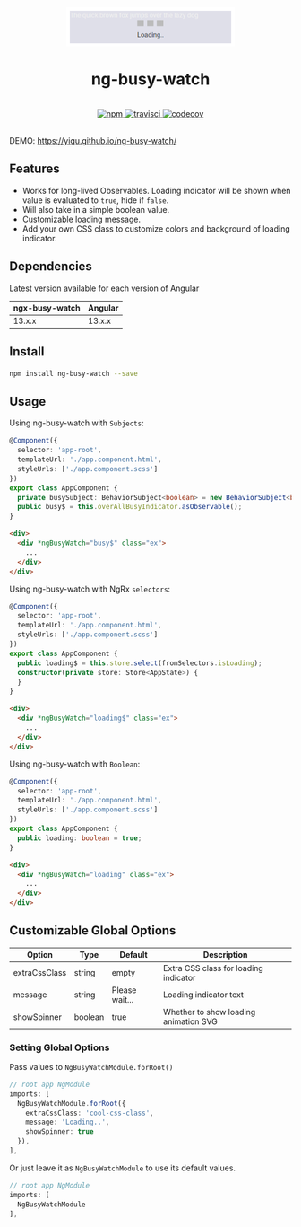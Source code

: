 <div align="center">
  <img src="https://raw.githubusercontent.com/yiqu/ng-busy-watch/master/projects/ng-busy-watch-app/src/assets/ex1.png" width="300" alt="NgBusy Watch">
  <br>
  <h1>ng-busy-watch</h1>
  <br>
  <a href="https://www.npmjs.com/package/ng-busy-watch">
    <img src="https://img.shields.io/npm/v/ng-busy-watch.svg" alt="npm">
  </a>
  <a href="https://app.travis-ci.com/github/yiqu/ng-busy-watch">
    <img src="https://app.travis-ci.com/yiqu/ng-busy-watch.svg?branch=master" alt="travisci">
  </a>
  <a href="https://www.npmjs.com/package/ng-busy-watch">
    <img src="https://img.shields.io/npm/dt/ng-busy-watch?color=%23006600&logoColor=%23006600" alt="codecov">
  </a>
  <br>
  <br>
</div>

DEMO: https://yiqu.github.io/ng-busy-watch/

## Features

- Works for long-lived Observables. Loading indicator will be shown when value is evaluated to `true`, hide if `false`.
- Will also take in a simple boolean value.
- Customizable loading message.
- Add your own CSS class to customize colors and background of loading indicator.

## Dependencies

Latest version available for each version of Angular

| ngx-busy-watch | Angular     |
| ---------- | ----------- |
| 13.x.x     | 13.x.x      |

## Install

```bash
npm install ng-busy-watch --save
```

## Usage

Using ng-busy-watch with `Subjects`:

```typescript
@Component({
  selector: 'app-root',
  templateUrl: './app.component.html',
  styleUrls: ['./app.component.scss']
})
export class AppComponent {
  private busySubject: BehaviorSubject<boolean> = new BehaviorSubject<boolean>(false);
  public busy$ = this.overAllBusyIndicator.asObservable();
}
```

```html
<div>
  <div *ngBusyWatch="busy$" class="ex">
    ...
  </div>
</div>
```

Using ng-busy-watch with NgRx `selectors`:

```typescript
@Component({
  selector: 'app-root',
  templateUrl: './app.component.html',
  styleUrls: ['./app.component.scss']
})
export class AppComponent {
  public loading$ = this.store.select(fromSelectors.isLoading);
  constructor(private store: Store<AppState>) {
  }
}
```

```html
<div>
  <div *ngBusyWatch="loading$" class="ex">
    ... 
  </div>
</div>
```

Using ng-busy-watch with `Boolean`:

```typescript
@Component({
  selector: 'app-root',
  templateUrl: './app.component.html',
  styleUrls: ['./app.component.scss']
})
export class AppComponent {
  public loading: boolean = true;
}
```

```html
<div>
  <div *ngBusyWatch="loading" class="ex">
    ... 
  </div>
</div>
```

## Customizable Global Options
| Option                  | Type    | Default                            | Description                                                                                                   |
| ----------------------- | ------- | ---------------------------------- | ------------------------------------------------------------------ |
| extraCssClass               | string  | empty                                  | Extra CSS class for loading indicator           |
| message             | string | Please wait...                              | Loading indicator text                          |
| showSpinner             | boolean  | true | Whether to show loading animation SVG                            |


### Setting Global Options

Pass values to `NgBusyWatchModule.forRoot()`

```typescript
// root app NgModule
imports: [
  NgBusyWatchModule.forRoot({
    extraCssClass: 'cool-css-class',
    message: 'Loading..',
    showSpinner: true
  }),
],
```

Or just leave it as `NgBusyWatchModule` to use its default values.

```typescript
// root app NgModule
imports: [
  NgBusyWatchModule
],
